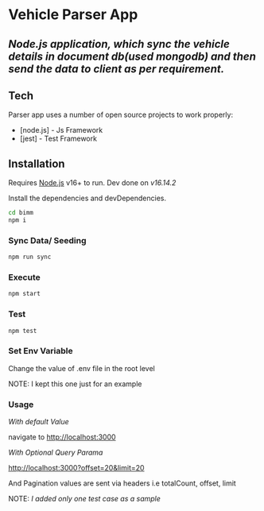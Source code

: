 # Vehicle Parser App
## _Node.js application, which sync the vehicle details in document db(used mongodb) and then send the data to client as per requirement._

## Tech

Parser app uses a number of open source projects to work properly:

- [node.js] - Js Framework
- [jest] - Test Framework

## Installation

Requires [Node.js](https://nodejs.org/) v16+ to run.
Dev done on _v16.14.2_

Install the dependencies and devDependencies.

```sh
cd bimm
npm i
```

### Sync Data/ Seeding

```sh
npm run sync
```

### Execute

```sh
npm start
```

### Test

```sh
npm test
```

### Set Env Variable

Change the value of .env file in the root level


NOTE: I kept this one just for an example

### Usage

_With default Value_

navigate to [http://localhost:3000](http://localhost:3000)

_With Optional Query Parama_

[http://localhost:3000?offset=20&limit=20](http://localhost:3000?offset=20&limit=20)

And Pagination values are sent via headers i.e totalCount, offset, limit



NOTE: _I added only one test case as a sample_
